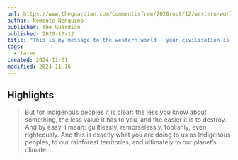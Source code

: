 ```yaml
---
url: https://www.theguardian.com/commentisfree/2020/oct/12/western-worldyour-civilisation-killing-life-on-earth-indigenous-amazon-planet
author: Nemonte Nenquimo
publisher: The Guardian
published: 2020-10-12
title: "This is my message to the western world - your civilisation is killing life on Earth"
tags:
  - later
created: 2024-11-01
modified: 2024-11-16
---
```


## Highlights

> But for Indigenous peoples it is clear: the less you know about something, the less value it has to you, and the easier it is to destroy. And by easy, I mean: guiltlessly, remorselessly, foolishly, even righteously. And this is exactly what you are doing to us as Indigenous peoples, to our rainforest territories, and ultimately to our planet’s climate.

